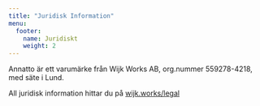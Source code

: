 ```yaml
---
title: "Juridisk Information"
menu:
  footer:
    name: Juridiskt
    weight: 2
---
```


Annatto är ett varumärke från Wijk Works AB, org.nummer 559278-4218, med säte i Lund.

All juridisk information hittar du på [wijk.works/legal](https://wijk.works/legal/)
